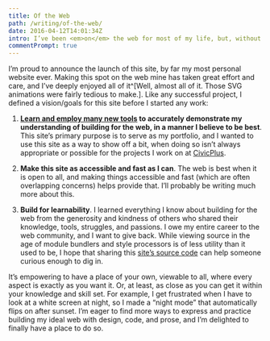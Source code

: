 ```yaml
---
title: Of the Web
path: /writing/of-the-web/
date: 2016-04-12T14:01:34Z
intro: I’ve been <em>on</em> the web for most of my life, but, without a site to call home, I haven’t been <a href="https://adactio.com/journal/9016"><em>of</em> the web</a> for far too long.
commentPrompt: true
---
```


I’m proud to announce the launch of this site, by far my most personal website ever. Making this spot on the web mine has taken great effort and care, and I’ve deeply enjoyed all of it^[Well, almost all of it. Those SVG animations were fairly tedious to make.]. Like any successful project, I defined a vision/goals for this site before I started any work:

1. **[Learn and employ many new tools](/colophon/) to accurately demonstrate my understanding of building for the web, in a manner I believe to be best**. This site’s primary purpose is to serve as my portfolio, and I wanted to use this site as a way to show off a bit, when doing so isn’t always appropriate or possible for the projects I work on at [CivicPlus](http://civicplus.com).

2. **Make this site as accessible and fast as I can**. The web is best when it is open to all, and making things accessible and fast (which are often overlapping concerns) helps provide that. I’ll probably be writing much more about this.

3. **Build for learnability**. I learned everything I know about building for the web from the generosity and kindness of others who shared their knowledge, tools, struggles, and passions. I owe my entire career to the web community, and I want to give back. While viewing source in the age of module bundlers and style processors is of less utility than it used to be, I hope that sharing this [site’s source code](https://github.com/kylegach/kylegach_com) can help someone curious enough to dig in.

It’s empowering to have a place of your own, viewable to all, where every aspect is exactly as you want it. Or, at least, as close as you can get it within your knowledge and skill set. For example, I get frustrated when I have to look at a white screen at night, so I made a “night mode” that automatically flips on after sunset. I’m eager to find more ways to express and practice building my ideal web with design, code, and prose, and I’m delighted to finally have a place to do so.
